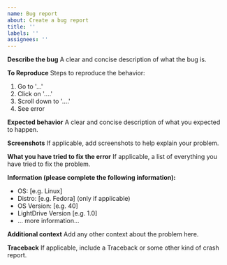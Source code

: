 ```yaml
---
name: Bug report
about: Create a bug report
title: ''
labels: ''
assignees: ''
---
```


**Describe the bug**
A clear and concise description of what the bug is.

**To Reproduce**
Steps to reproduce the behavior:
1. Go to '...'
2. Click on '....'
3. Scroll down to '....'
4. See error

**Expected behavior**
A clear and concise description of what you expected to happen.

**Screenshots**
If applicable, add screenshots to help explain your problem.

**What you have tried to fix the error**
If applicable, a list of everything you have tried to fix the problem.

**Information (please complete the following information):**
 - OS: [e.g. Linux]
 - Distro: [e.g. Fedora] (only if applicable)
 - OS Version: [e.g. 40]
 - LightDrive Version [e.g. 1.0]
 - ... more information...

**Additional context**
Add any other context about the problem here.

**Traceback**
If applicable, include a Traceback or some other kind of crash report.
